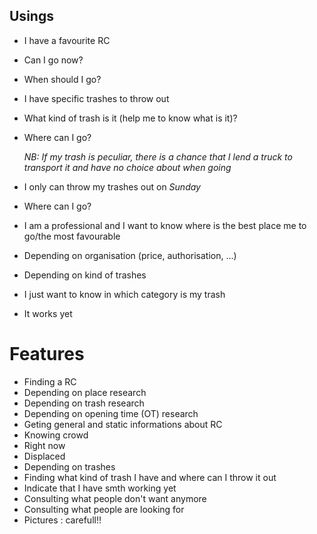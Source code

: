 ## Usings

* I have a favourite RC
 * Can I go now?
 * When should I go?
 
* I have specific trashes to throw out
 * What kind of trash is it (help me to know what is it)?
 * Where can I go? 
  
   *NB: If my trash is peculiar, there is a chance that I lend a truck to transport it and have no choice about when going*
  
* I only can throw my trashes out on *Sunday*
 * Where can I go?
 
* I am a professional and I want to know where is the best place me to go/the most favourable
 * Depending on organisation (price, authorisation, ...) 
 * Depending on kind of trashes
 
* I just want to know in which category is my trash

* It works yet

# Features

* Finding a RC
 * Depending on place research
 * Depending on trash research
 * Depending on opening time (OT) research
* Geting general and static informations about RC
* Knowing crowd
 * Right now
 * Displaced
 * Depending on trashes
* Finding what kind of trash I have and where can I throw it out
* Indicate that I have smth working yet 
* Consulting what people don't want anymore
* Consulting what people are looking for
* Pictures : carefull!!